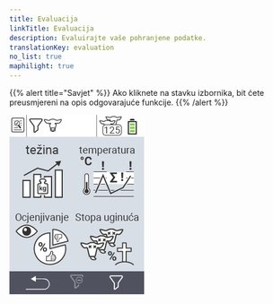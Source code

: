 ```yaml
---
title: Evaluacija
linkTitle: Evaluacija
description: Evaluirajte vaše pohranjene podatke.
translationKey: evaluation
no_list: true
maphilight: true
---
```

{{% alert title="Savjet" %}}
Ako kliknete na stavku izbornika, bit ćete preusmjereni na opis odgovarajuće funkcije.
{{% /alert %}}

<img src="images/evaluate.png" alt="VitalControl Evaluacija" title="Evaluacija" usemap="#workmap" class="maphilight" />

<map name="workmap">
  <area shape="rect" coords="3,40,116,160" alt="Težina" title="Evaluirajte vaše pohranjene podatke u sekciji Težina&#10;Klik mišem: otvori dokumentaciju" href="/bs/docs/evaluation/weight/">
  <area shape="rect" coords="3,160,116,279" alt="Ocjena" title="Evaluirajte vaše pohranjene podatke u sekciji Ocjena&#10;Klik mišem: otvori dokumentaciju" href="/bs/docs/evaluation/rating/">

  <area shape="rect" coords="116,40,238,160" alt="Temperatura" title="Evaluirajte vaše pohranjene podatke u sekciji Temperatura&#10;Klik mišem: otvori dokumentaciju" href="/bs/docs/evaluation/temperature/">
  <area shape="rect" coords="116,160,238,279" alt="Mortalitet" title="Evaluirajte vaše pohranjene podatke u sekciji Mortalitet&#10;Klik mišem: otvori dokumentaciju" href="/bs/docs/evaluation/mortality/">

  <area shape="rect" coords="150,282,238,319" alt="Filter" title="Postavite filter&#10;Klik mišem: na dokumentaciju" href="/bs/docs/filter">
  <area shape="rect" coords="2,282,95,319" alt="Nazad" title="Vratite se jedan nivo unazad&#10;Klik mišem: na dokumentaciju" href="/bs/docs/menu/mainmenu/">
</map>
